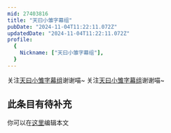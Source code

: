 ```yaml
---
mid: 27403816
title: "天曰小雏字幕组"
pubDate: "2024-11-04T11:22:11.072Z"
updatedDate: "2024-11-04T11:22:11.072Z"
profile:
  {
    Nickname: ["天曰小雏字幕组"],
  }
---
```


关注[天曰小雏字幕组](https://space.bilibili.com/27403816)谢谢喵~ 关注[天曰小雏字幕组](https://space.bilibili.com/27403816)谢谢喵~

## 此条目有待补充
你可以在[这里](https://github.com/Yuhanawa/VTuber.ICU/edit/master/src/content/v/天曰小雏字幕组/index.md)编辑本文
